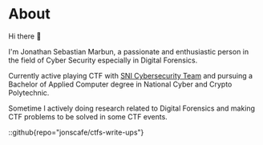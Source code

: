 # About
Hi there 👋

I'm Jonathan Sebastian Marbun, a passionate and enthusiastic person in the field of Cyber Security especially in Digital Forensics.

Currently active playing CTF with [SNI Cybersecurity Team](https://serikatnewbie.me) and pursuing a Bachelor of Applied Computer degree in National Cyber and Crypto Polytechnic.

Sometime I actively doing research related to Digital Forensics and making CTF problems to be solved in some CTF events.

::github{repo="jonscafe/ctfs-write-ups"}